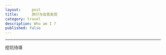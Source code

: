 ```yaml
---
layout:     post
title:      旅行与自我发现
category: travel
description: Who am I ?
published: false
---
```


* * *

挖坑待填
